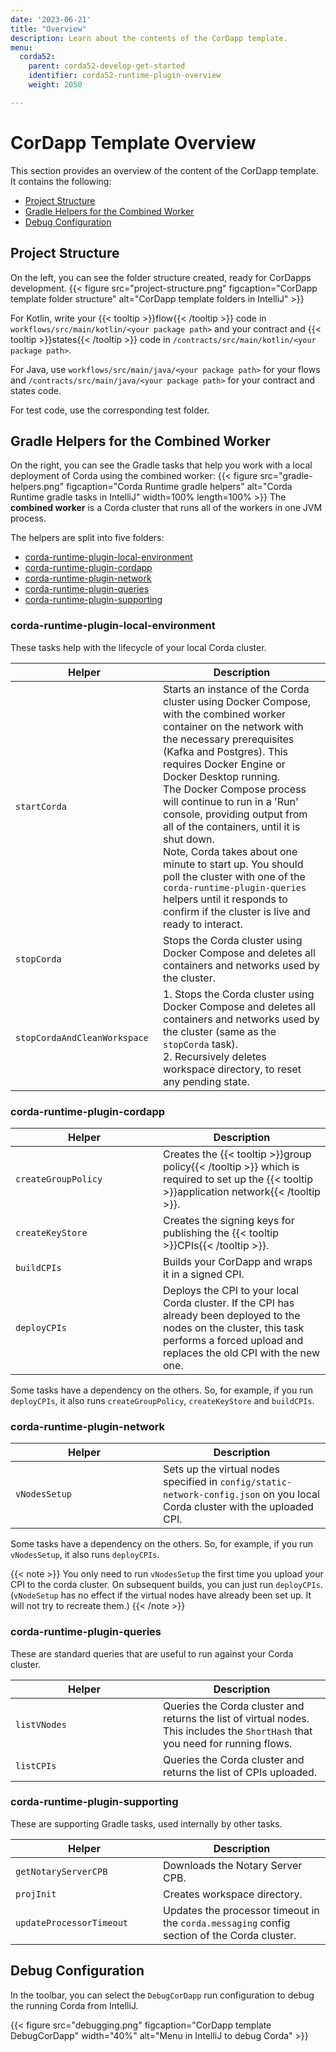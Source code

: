```yaml
---
date: '2023-06-21'
title: "Overview"
description: Learn about the contents of the CorDapp template.
menu:
  corda52:
    parent: corda52-develop-get-started
    identifier: corda52-runtime-plugin-overview
    weight: 2050

---
```

# CorDapp Template Overview

This section provides an overview of the content of the CorDapp template. It contains the following:

* [Project Structure](#project-structure)
* [Gradle Helpers for the Combined Worker](#gradle-helpers-for-the-combined-worker)
* [Debug Configuration](#debug-configuration)

## Project Structure

On the left, you can see the folder structure created, ready for CorDapps development.
 {{< figure src="project-structure.png" figcaption="CorDapp template folder structure" alt="CorDapp template folders in IntelliJ" >}}

For Kotlin, write your {{< tooltip >}}flow{{< /tooltip >}} code in `workflows/src/main/kotlin/<your package path>` and your contract and {{< tooltip >}}states{{< /tooltip >}} code in `/contracts/src/main/kotlin/<your package path>`.

For Java, use `workflows/src/main/java/<your package path>` for your flows and `/contracts/src/main/java/<your package path>` for your contract and states code.

For test code, use the corresponding test folder.

## Gradle Helpers for the Combined Worker

On the right, you can see the Gradle tasks that help you work with a local deployment of Corda using the combined worker:
{{< figure src="gradle-helpers.png" figcaption="Corda Runtime gradle helpers" alt="Corda Runtime gradle tasks in IntelliJ" width=100% length=100% >}}
The **combined worker** is a Corda cluster that runs all of the workers in one JVM process.

The helpers are split into five folders:

* [corda-runtime-plugin-local-environment](#corda-runtime-plugin-local-environment)
* [corda-runtime-plugin-cordapp](#corda-runtime-plugin-cordapp)
* [corda-runtime-plugin-network](#corda-runtime-plugin-network)
* [corda-runtime-plugin-queries](#corda-runtime-plugin-queries)
* [corda-runtime-plugin-supporting](#corda-runtime-plugin-supporting)

### corda-runtime-plugin-local-environment

These tasks help with the lifecycle of your local Corda cluster.

| <div style="width:220px">Helper   </div> | Description                                                                                                                                                                                                                                                                                                                                                                                                                                                                                                                                                                                  |
| ---------------------------------------- | -------------------------------------------------------------------------------------------------------------------------------------------------------------------------------------------------------------------------------------------------------------------------------------------------------------------------------------------------------------------------------------------------------------------------------------------------------------------------------------------------------------------------------------------------------------------------------------------- |
| `startCorda`                             | Starts an instance of the Corda cluster using Docker Compose, with the combined worker container on the network with the necessary prerequisites (Kafka and Postgres). This requires Docker Engine or Docker Desktop running.<br> The Docker Compose process will continue to run in a 'Run' console, providing output from all of the containers, until it is shut down. <br> Note, Corda takes about one minute to start up. You should poll the cluster with one of the `corda-runtime-plugin-queries` helpers until it responds to confirm if the cluster is live and ready to interact. |
| `stopCorda`                              | Stops the Corda cluster using Docker Compose and deletes all containers and networks used by the cluster.                                                                                                                                                                                                                                                                                                                                                                                                                                                                                    |
| `stopCordaAndCleanWorkspace`             | 1. Stops the Corda cluster using Docker Compose and deletes all containers and networks used by the cluster (same as the `stopCorda` task). <br> 2. Recursively deletes workspace directory, to reset any pending state.                                                                                                                                                                                                                                                                                                                                                                      |

### corda-runtime-plugin-cordapp

| <div style="width:220px">Helper</div> | Description                                                                                                                                                                                  |
| ------------------------------------- | -------------------------------------------------------------------------------------------------------------------------------------------------------------------------------------------- |
| `createGroupPolicy`                   | Creates the {{< tooltip >}}group policy{{< /tooltip >}} which is required to set up the {{< tooltip >}}application network{{< /tooltip >}}.                                                  |
| `createKeyStore`                      | Creates the signing keys for publishing the {{< tooltip >}}CPIs{{< /tooltip >}}.                                                                                                             |
| `buildCPIs`                           | Builds your CorDapp and wraps it in a signed CPI.                                                                                                                                            |
| `deployCPIs`                          | Deploys the CPI to your local Corda cluster. If the CPI has already been deployed to the nodes on the cluster, this task performs a forced upload and replaces the old CPI with the new one. |

Some tasks have a dependency on the others. So, for example, if you run `deployCPIs`, it also runs `createGroupPolicy`, `createKeyStore` and `buildCPIs`.

### corda-runtime-plugin-network

| <div style="width:220px">Helper</div> | Description                                                                                                                  |
| ------------------------------------- | ---------------------------------------------------------------------------------------------------------------------------- |
| `vNodesSetup`                         | Sets up the virtual nodes specified in `config/static-network-config.json` on you local Corda cluster with the uploaded CPI. |

Some tasks have a dependency on the others. So, for example, if you run `vNodesSetup`, it also runs `deployCPIs`.

{{< note >}}
You only need to run `vNodesSetup` the first time you upload your CPI to the corda cluster. On subsequent builds, you can just run `deployCPIs`. (`vNodeSetup` has no effect if the virtual nodes have already been set up. It will not try to recreate them.)
{{< /note >}}

### corda-runtime-plugin-queries

These are standard queries that are useful to run against your Corda cluster.

| <div style="width:220px">Helper</div> | Description                                                                                                               |
| ------------------------------------- | ------------------------------------------------------------------------------------------------------------------------- |
| `listVNodes`                          | Queries the Corda cluster and returns the list of virtual nodes. This includes the `ShortHash` that you  need for running flows. |
| `listCPIs`                            | Queries the Corda cluster and returns the list of CPIs uploaded.                                                          |

### corda-runtime-plugin-supporting

These are supporting Gradle tasks, used internally by other tasks.

| <div style="width:220px">Helper</div> | Description                                                                                 |
| ------------------------------------- | ------------------------------------------------------------------------------------------- |
| `getNotaryServerCPB`                  | Downloads the Notary Server CPB.                                                            |
| `projInit`                            | Creates workspace directory.                                                                |
| `updateProcessorTimeout`              | Updates the processor timeout in the `corda.messaging` config section of the Corda cluster. |

## Debug Configuration

In the toolbar, you can select the `DebugCorDapp` run configuration to debug the running Corda from IntelliJ.

{{< figure src="debugging.png" figcaption="CorDapp template DebugCorDapp" width="40%" alt="Menu in IntelliJ to debug Corda" >}}
